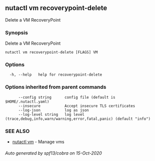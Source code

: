 ## nutactl vm recoverypoint-delete

Delete a VM RecoveryPoint

### Synopsis

Delete a VM RecoveryPoint

```
nutactl vm recoverypoint-delete [FLAGS] VM
```

### Options

```
  -h, --help   help for recoverypoint-delete
```

### Options inherited from parent commands

```
      --config string      config file (default is $HOME/.nutactl.yaml)
      --insecure           Accept insecure TLS certificates
      --log-json           log as json
      --log-level string   log level (trace,debug,info,warn/warning,error,fatal,panic) (default "info")
```

### SEE ALSO

* [nutactl vm](nutactl_vm.md)	 - Manage vms

###### Auto generated by spf13/cobra on 15-Oct-2020
